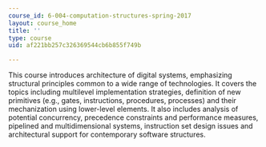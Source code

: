 ```yaml
---
course_id: 6-004-computation-structures-spring-2017
layout: course_home
title: ''
type: course
uid: af221bb257c326369544cb6b855f749b

---
```

This course introduces architecture of digital systems, emphasizing structural principles common to a wide range of technologies. It covers the topics including multilevel implementation strategies, definition of new primitives (e.g., gates, instructions, procedures, processes) and their mechanization using lower-level elements. It also includes analysis of potential concurrency, precedence constraints and performance measures, pipelined and multidimensional systems, instruction set design issues and architectural support for contemporary software structures.
